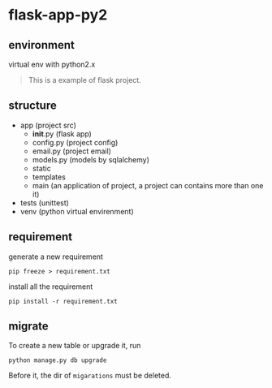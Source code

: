 # flask-app-py2

## environment

virtual env with python2.x

> This is a example of flask project.

## structure

* app (project src)
  * __init__.py (flask app)
  * config.py   (project config)
  * email.py    (project email)
  * models.py   (models by sqlalchemy)
  * static      
  * templates
  * main        (an application of project, a project can contains more than one it)
* tests         (unittest)
* venv          (python virtual envirenment)

## requirement

generate a new requirement

```
pip freeze > requirement.txt
```

install all the requirement

```
pip install -r requirement.txt
```

## migrate

To create a new table or upgrade it, run 

```
python manage.py db upgrade
```

Before it, the dir of `migarations` must be deleted.

